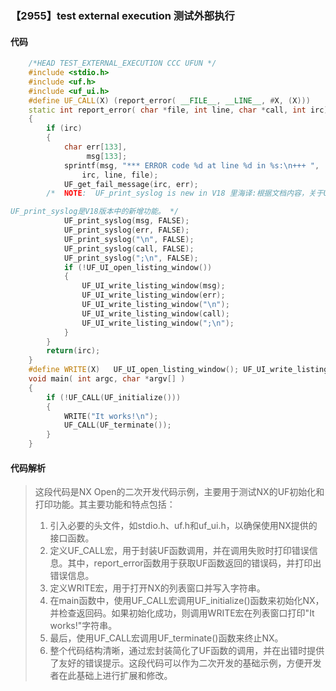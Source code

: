 ### 【2955】test external execution 测试外部执行

#### 代码

```cpp
    /*HEAD TEST_EXTERNAL_EXECUTION CCC UFUN */  
    #include <stdio.h>  
    #include <uf.h>  
    #include <uf_ui.h>  
    #define UF_CALL(X) (report_error( __FILE__, __LINE__, #X, (X)))  
    static int report_error( char *file, int line, char *call, int irc)  
    {  
        if (irc)  
        {  
            char err[133],  
                 msg[133];  
            sprintf(msg, "*** ERROR code %d at line %d in %s:\n+++ ",  
                irc, line, file);  
            UF_get_fail_message(irc, err);  
        /*  NOTE:  UF_print_syslog is new in V18 里海译:根据文档内容，关于UF_print_syslog的新特性可以翻译为：

UF_print_syslog是V18版本中的新增功能。 */  
            UF_print_syslog(msg, FALSE);  
            UF_print_syslog(err, FALSE);  
            UF_print_syslog("\n", FALSE);  
            UF_print_syslog(call, FALSE);  
            UF_print_syslog(";\n", FALSE);  
            if (!UF_UI_open_listing_window())  
            {  
                UF_UI_write_listing_window(msg);  
                UF_UI_write_listing_window(err);  
                UF_UI_write_listing_window("\n");  
                UF_UI_write_listing_window(call);  
                UF_UI_write_listing_window(";\n");  
            }  
        }  
        return(irc);  
    }  
    #define WRITE(X)   UF_UI_open_listing_window(); UF_UI_write_listing_window(X)  
    void main( int argc, char *argv[] )  
    {  
        if (!UF_CALL(UF_initialize()))  
        {  
            WRITE("It works!\n");  
            UF_CALL(UF_terminate());  
        }  
    }

```

#### 代码解析

> 这段代码是NX Open的二次开发代码示例，主要用于测试NX的UF初始化和打印功能。其主要功能和特点包括：
>
> 1. 引入必要的头文件，如stdio.h、uf.h和uf_ui.h，以确保使用NX提供的接口函数。
> 2. 定义UF_CALL宏，用于封装UF函数调用，并在调用失败时打印错误信息。其中，report_error函数用于获取UF函数返回的错误码，并打印出错误信息。
> 3. 定义WRITE宏，用于打开NX的列表窗口并写入字符串。
> 4. 在main函数中，使用UF_CALL宏调用UF_initialize()函数来初始化NX，并检查返回码。如果初始化成功，则调用WRITE宏在列表窗口打印"It works!"字符串。
> 5. 最后，使用UF_CALL宏调用UF_terminate()函数来终止NX。
> 6. 整个代码结构清晰，通过宏封装简化了UF函数的调用，并在出错时提供了友好的错误提示。这段代码可以作为二次开发的基础示例，方便开发者在此基础上进行扩展和修改。
>
